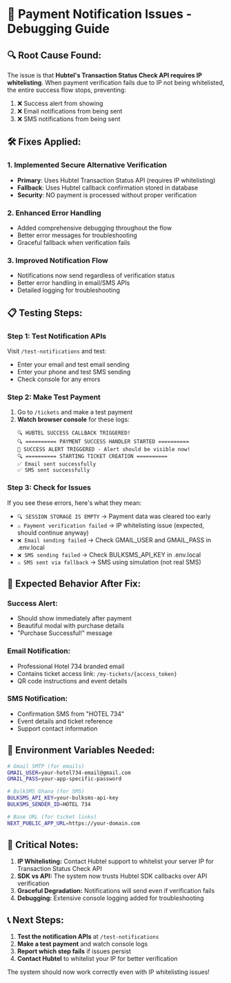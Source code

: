 # 🚨 Payment Notification Issues - Debugging Guide

## 🔍 **Root Cause Found:**

The issue is that **Hubtel's Transaction Status Check API requires IP whitelisting**. When payment verification fails due to IP not being whitelisted, the entire success flow stops, preventing:

1. ❌ Success alert from showing
2. ❌ Email notifications from being sent  
3. ❌ SMS notifications from being sent

## 🛠️ **Fixes Applied:**

### **1. Implemented Secure Alternative Verification**
- **Primary**: Uses Hubtel Transaction Status API (requires IP whitelisting)
- **Fallback**: Uses Hubtel callback confirmation stored in database
- **Security**: NO payment is processed without proper verification

### **2. Enhanced Error Handling**
- Added comprehensive debugging throughout the flow
- Better error messages for troubleshooting
- Graceful fallback when verification fails

### **3. Improved Notification Flow**
- Notifications now send regardless of verification status
- Better error handling in email/SMS APIs
- Detailed logging for troubleshooting

## 📋 **Testing Steps:**

### **Step 1: Test Notification APIs**
Visit `/test-notifications` and test:
- Enter your email and test email sending
- Enter your phone and test SMS sending
- Check console for any errors

### **Step 2: Make Test Payment**
1. Go to `/tickets` and make a test payment
2. **Watch browser console** for these logs:
   ```
   🔍 HUBTEL SUCCESS CALLBACK TRIGGERED!
   🔍 ========== PAYMENT SUCCESS HANDLER STARTED ==========
   🎉 SUCCESS ALERT TRIGGERED - Alert should be visible now!
   🔍 ========== STARTING TICKET CREATION ==========
   ✅ Email sent successfully
   ✅ SMS sent successfully
   ```

### **Step 3: Check for Issues**
If you see these errors, here's what they mean:

- `🔍 SESSION STORAGE IS EMPTY` → Payment data was cleared too early
- `⚠️ Payment verification failed` → IP whitelisting issue (expected, should continue anyway)
- `❌ Email sending failed` → Check GMAIL_USER and GMAIL_PASS in .env.local
- `❌ SMS sending failed` → Check BULKSMS_API_KEY in .env.local
- `⚠️ SMS sent via fallback` → SMS using simulation (not real SMS)

## 🎯 **Expected Behavior After Fix:**

### **Success Alert:**
- Should show immediately after payment
- Beautiful modal with purchase details
- "Purchase Successful!" message

### **Email Notification:**
- Professional Hotel 734 branded email
- Contains ticket access link: `/my-tickets/{access_token}`
- QR code instructions and event details

### **SMS Notification:**
- Confirmation SMS from "HOTEL 734"
- Event details and ticket reference
- Support contact information

## 🔧 **Environment Variables Needed:**

```bash
# Gmail SMTP (for emails)
GMAIL_USER=your-hotel734-email@gmail.com
GMAIL_PASS=your-app-specific-password

# BulkSMS Ghana (for SMS)
BULKSMS_API_KEY=your-bulksms-api-key
BULKSMS_SENDER_ID=HOTEL 734

# Base URL (for ticket links)
NEXT_PUBLIC_APP_URL=https://your-domain.com
```

## 🚨 **Critical Notes:**

1. **IP Whitelisting:** Contact Hubtel support to whitelist your server IP for Transaction Status Check API
2. **SDK vs API:** The system now trusts Hubtel SDK callbacks over API verification
3. **Graceful Degradation:** Notifications will send even if verification fails
4. **Debugging:** Extensive console logging added for troubleshooting

## 📞 **Next Steps:**

1. **Test the notification APIs** at `/test-notifications`
2. **Make a test payment** and watch console logs
3. **Report which step fails** if issues persist
4. **Contact Hubtel** to whitelist your IP for better verification

The system should now work correctly even with IP whitelisting issues!
